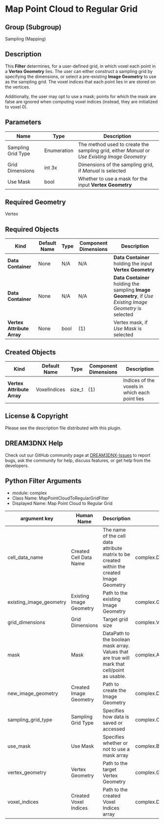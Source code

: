 Map Point Cloud to Regular Grid
=============

## Group (Subgroup) 

Sampling (Mapping)

## Description 

This **Filter** determines, for a user-defined grid, in which voxel each point in a **Vertex Geometry** lies.  The user can either construct a sampling grid by specifying the dimensions, or select a pre-existing **Image Geometry** to use as the sampling grid.  The voxel indices that each point lies in are stored on the vertices.  

Additionally, the user may opt to use a mask; points for which the mask are false are ignored when computing voxel indices (instead, they are initialized to voxel 0).

## Parameters 

| Name | Type | Description |
|------|------|-------------|
| Sampling Grid Type | Enumeration | The method used to create the sampling grid, either *Manual* or *Use Existing Image Geometry* |
| Grid Dimensions | int 3x | Dimensions of the sampling grid, if *Manual* is selected |
| Use Mask | bool | Whether to use a mask for the input **Vertex Geometry** |

## Required Geometry 

Vertex

## Required Objects 

| Kind | Default Name | Type | Component Dimensions | Description |
|------|--------------|------|----------------------|-------------|
| **Data Container** | None | N/A | N/A | **Data Container** holding the input **Vertex Geometry** |
| **Data Container** | None | N/A | N/A | **Data Container** holding the sampling **Image Geometry**, if *Use Existing Image Geometry* is selected |
| **Vertex Attribute Array** | None | bool | (1) | Vertex mask, if *Use Mask* is selected |

## Created Objects 

| Kind | Default Name | Type | Component Dimensions | Description |
|------|--------------|------|----------------------|-------------|
| **Vertex Attribute Array** | VoxelIndices | size_t | (1) | Indices of the voxels in which each point lies |

## License & Copyright 

Please see the description file distributed with this plugin.

## DREAM3DNX Help

Check out our GitHub community page at [DREAM3DNX-Issues](https://github.com/BlueQuartzSoftware/DREAM3DNX-Issues) to report bugs, ask the community for help, discuss features, or get help from the developers.

## Python Filter Arguments

+ module: complex
+ Class Name: MapPointCloudToRegularGridFilter
+ Displayed Name: Map Point Cloud to Regular Grid

| argument key | Human Name | Description | Parameter Type |
|--------------|------------|-------------|----------------|
| cell_data_name | Created Cell Data Name | The name of the cell data attribute matrix to be created within the created Image Geometry | complex.DataObjectNameParameter |
| existing_image_geometry | Existing Image Geometry | Path to the existing Image Geometry | complex.GeometrySelectionParameter |
| grid_dimensions | Grid Dimensions | Target grid size | complex.VectorInt32Parameter |
| mask | Mask | DataPath to the boolean mask array. Values that are true will mark that cell/point as usable. | complex.ArraySelectionParameter |
| new_image_geometry | Created Image Geometry | Path to create the Image Geometry | complex.DataGroupCreationParameter |
| sampling_grid_type | Sampling Grid Type | Specifies how data is saved or accessed | complex.ChoicesParameter |
| use_mask | Use Mask | Specifies whether or not to use a mask array | complex.BoolParameter |
| vertex_geometry | Vertex Geometry | Path to the target Vertex Geometry | complex.GeometrySelectionParameter |
| voxel_indices | Created Voxel Indices | Path to the created Voxel Indices array | complex.DataObjectNameParameter |

